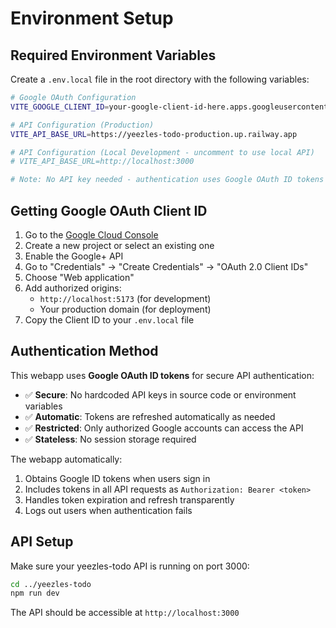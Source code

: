 # Environment Setup

## Required Environment Variables

Create a `.env.local` file in the root directory with the following variables:

```bash
# Google OAuth Configuration
VITE_GOOGLE_CLIENT_ID=your-google-client-id-here.apps.googleusercontent.com

# API Configuration (Production)
VITE_API_BASE_URL=https://yeezles-todo-production.up.railway.app

# API Configuration (Local Development - uncomment to use local API)
# VITE_API_BASE_URL=http://localhost:3000

# Note: No API key needed - authentication uses Google OAuth ID tokens
```

## Getting Google OAuth Client ID

1. Go to the [Google Cloud Console](https://console.cloud.google.com/)
2. Create a new project or select an existing one
3. Enable the Google+ API
4. Go to "Credentials" → "Create Credentials" → "OAuth 2.0 Client IDs"
5. Choose "Web application"
6. Add authorized origins:
   - `http://localhost:5173` (for development)
   - Your production domain (for deployment)
7. Copy the Client ID to your `.env.local` file

## Authentication Method

This webapp uses **Google OAuth ID tokens** for secure API authentication:

- ✅ **Secure**: No hardcoded API keys in source code or environment variables
- ✅ **Automatic**: Tokens are refreshed automatically as needed  
- ✅ **Restricted**: Only authorized Google accounts can access the API
- ✅ **Stateless**: No session storage required

The webapp automatically:
1. Obtains Google ID tokens when users sign in
2. Includes tokens in all API requests as `Authorization: Bearer <token>`
3. Handles token expiration and refresh transparently
4. Logs out users when authentication fails

## API Setup

Make sure your yeezles-todo API is running on port 3000:

```bash
cd ../yeezles-todo
npm run dev
```

The API should be accessible at `http://localhost:3000`

